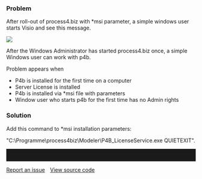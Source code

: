 ### Problem

After roll-out of process4.biz with \*msi parameter, a simple windows
user starts Visio and see this message.

![](//images.ctfassets.net/utx1h0gfm1om/6LyIBTqBc4ScquGoSImqmS/6b0e844f0b000396521f973af7cfa4e5/328304.jpg)

After the Windows Administrator has started process4.biz once, a simple
Windows user can work with p4b.

Problem appears when

-   P4b is installed for the first time on a computer
-   Server License is installed
-   P4b is installed via \*msi file with parameters
-   Window user who starts p4b for the first time has no Admin rights

### Solution

Add this command to \*msi installation parameters:

"C:\\Programme\\process4biz\\Modeler\\P4B\_LicenseService.exe
QUIETEXIT".


<hr style="padding-top:2rem" />
<a href="https://github.com/process4/docs/issues" target="_blank" class="bgw btn btn-primary btn-lg shadow-sm">Report an issue</a>
<a href="https://github.com/process4/docs" target="_blank" class="bgw btn btn-primary btn-lg shadow-sm" style="margin-left:10px;">View source code</a>